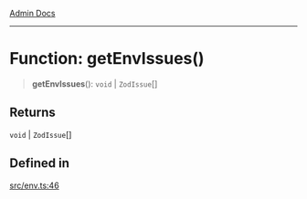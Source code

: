 [Admin Docs](/)

***

# Function: getEnvIssues()

> **getEnvIssues**(): `void` \| `ZodIssue`[]

## Returns

`void` \| `ZodIssue`[]

## Defined in

[src/env.ts:46](https://github.com/Suyash878/talawa-api/blob/cfd688207611ba245c99edd8dbaccb2cdbf6a043/src/env.ts#L46)

